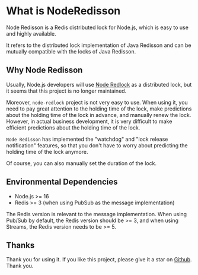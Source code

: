 # What is NodeRedisson

Node Redisson is a Redis distributed lock for Node.js, which is easy to use and highly available.

It refers to the distributed lock implementation of Java Redisson and can be mutually compatible with the locks of Java Redisson.

## Why Node Redisson

Usually, Node.js developers will use [Node Redlock](https://github.com/mike-marcacci/node-redlock) as a distributed lock, but it seems that this project is no longer maintained.

Moreover, `node-redlock` project is not very easy to use. When using it, you need to pay great attention to the holding time of the lock, make predictions about the holding time of the lock in advance, and manually renew the lock. However, in actual business development, it is very difficult to make efficient predictions about the holding time of the lock.

`Node Redisson` has implemented the "watchdog" and "lock release notification" features, so that you don't have to worry about predicting the holding time of the lock anymore.

Of course, you can also manually set the duration of the lock.

## Environmental Dependencies

- Node.js >= 16
- Redis >= 3 (when using PubSub as the message implementation)

The Redis version is relevant to the message implementation. When using Pub/Sub by default, the Redis version should be >= 3, and when using Streams, the Redis version needs to be >= 5.

## Thanks

Thank you for using it. If you like this project, please give it a star on [Github](https://github.com/smilecc/node-redisson). Thank you.
